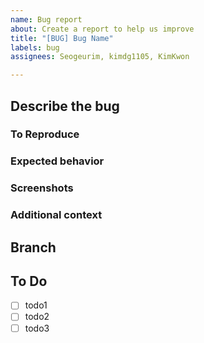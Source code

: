 ```yaml
---
name: Bug report
about: Create a report to help us improve
title: "[BUG] Bug Name"
labels: bug
assignees: Seogeurim, kimdg1105, KimKwon

---
```


## Describe the bug

<!-- A clear and concise description of what the bug is. -->

### To Reproduce

<!--
Steps to reproduce the behavior:
1. Go to '...'
2. Click on '....'
3. Scroll down to '....'
4. See error
-->

### Expected behavior

<!-- A clear and concise description of what you expected to happen. -->

### Screenshots

<!-- If applicable, add screenshots to help explain your problem. -->

### Additional context

<!-- Add any other context about the problem here. -->

## Branch

<!-- fix/[bug name] -->

## To Do

- [ ] todo1
- [ ] todo2
- [ ] todo3
